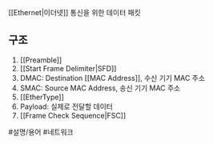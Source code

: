 [[Ethernet|이더넷]] 통신을 위한 데이터 패킷

## 구조
1. [[Preamble]]
2. [[Start Frame Delimiter|SFD]]
3. DMAC: Destination [[MAC Address]], 수신 기기 MAC 주소
4. SMAC: Source MAC Address, 송신 기기 MAC 주소
5. [[EtherType]]
6. Payload: 실제로 전달할 데이터
7. [[Frame Check Sequence|FSC]]

#설명/용어 #네트워크 